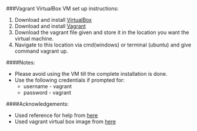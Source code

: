 ###Vagrant VirtualBox VM set up instructions:

1. Download and install [VirtualBox](https://www.virtualbox.org/)
2. Download and install [Vagrant](http://www.vagrantup.com/)
3. Download the vagrant file given and store it in the location you want the virtual machine.
4. Navigate to this location via cmd(windows) or terminal (ubuntu) and give command vagrant up.


####Notes:
  * Please avoid using the VM till the complete installation is done.
  * Use the following credentials if prompted for:
    * username - vagrant
    * password - vagrant
	
####Acknowledgements:
  * Used reference for help from [here](http://www.sitepoint.com/vagrantfile-explained-setting-provisioning-shell)
  * Used vagrant virtual box image from [here](https://atlas.hashicorp.com/box-cutter/boxes/ubuntu1404-desktop)
